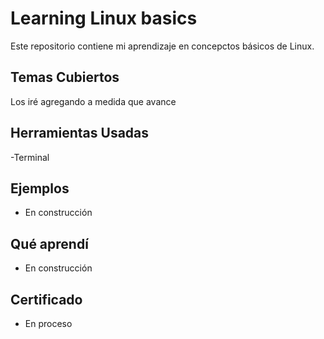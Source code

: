 # Learning Linux basics

Este repositorio contiene mi aprendizaje en concepctos básicos de Linux.

## Temas Cubiertos
Los iré agregando a medida que avance

## Herramientas Usadas
-Terminal

## Ejemplos
- En construcción

## Qué aprendí
- En construcción

## Certificado
- En proceso
